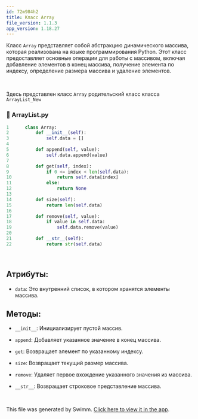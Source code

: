 ```yaml
---
id: 72m984h2
title: Класс Array
file_version: 1.1.3
app_version: 1.18.27
---
```


Класс `Array`<swm-token data-swm-token=":ArrayList.py:1:2:2:`class Array:`"/> представляет собой абстракцию динамического массива, которая реализована на языке программирования Python. Этот класс предоставляет основные операции для работы с массивом, включая добавление элементов в конец массива, получение элемента по индексу, определение размера массива и удаление элементов.

<br/>

Здесь представлен класс `Array`<swm-token data-swm-token=":ArrayList.py:1:2:2:`class Array:`"/> родительский класс класса `ArrayList_New`<swm-token data-swm-token=":ArrayList.py:24:2:2:`class ArrayList_New(Array):`"/>
<!-- NOTE-swimm-snippet: the lines below link your snippet to Swimm -->
### 📄 ArrayList.py
```python
1      class Array:
2          def __init__(self):
3              self.data = []
4      
5          def append(self, value):
6              self.data.append(value)
7      
8          def get(self, index):
9              if 0 <= index < len(self.data):
10                 return self.data[index]
11             else:
12                 return None
13     
14         def size(self):
15             return len(self.data)
16     
17         def remove(self, value):
18             if value in self.data:
19                 self.data.remove(value)
20     
21         def __str__(self):
22             return str(self.data)
```

<br/>

## Атрибуты:

*   `data`<swm-token data-swm-token=":ArrayList.py:3:3:3:`        self.data = []`"/>: Это внутренний список, в котором хранятся элементы массива.

## Методы:

*   `__init__`<swm-token data-swm-token=":ArrayList.py:2:3:3:`    def __init__(self):`"/>: Инициализирует пустой массив.

*   `append`<swm-token data-swm-token=":ArrayList.py:5:3:3:`    def append(self, value):`"/>: Добавляет указанное значение в конец массива.

*   `get`<swm-token data-swm-token=":ArrayList.py:8:3:3:`    def get(self, index):`"/>: Возвращает элемент по указанному индексу.

*   `size`<swm-token data-swm-token=":ArrayList.py:14:3:3:`    def size(self):`"/>: Возвращает текущий размер массива.

*   `remove`<swm-token data-swm-token=":ArrayList.py:17:3:3:`    def remove(self, value):`"/>: Удаляет первое вхождение указанного значения из массива.

*   `__str__`<swm-token data-swm-token=":ArrayList.py:21:3:3:`    def __str__(self):`"/>: Возвращает строковое представление массива.

<br/>

This file was generated by Swimm. [Click here to view it in the app](https://app.swimm.io/repos/Z2l0aHViJTNBJTNBQXJyYXlMaXN0JTNBJTNBSXZhbmdvMTI4/docs/72m984h2).
